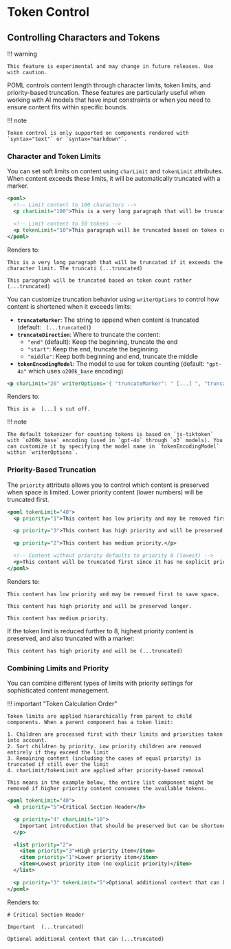# Token Control

## Controlling Characters and Tokens

<!-- prettier-ignore -->
!!! warning

    This feature is experimental and may change in future releases. Use with caution.

POML controls content length through character limits, token limits, and priority-based truncation. These features are particularly useful when working with AI models that have input constraints or when you need to ensure content fits within specific bounds.

<!-- prettier-ignore -->
!!! note

    Token control is only supported on components rendered with `syntax="text"` or `syntax="markdown"`.

### Character and Token Limits

You can set soft limits on content using `charLimit` and `tokenLimit` attributes. When content exceeds these limits, it will be automatically truncated with a marker.

```xml
<poml>
  <!-- Limit content to 100 characters -->
  <p charLimit="100">This is a very long paragraph that will be truncated if it exceeds the character limit. The truncation will add a marker to indicate that content was cut off.</p>

  <!-- Limit content to 50 tokens -->
  <p tokenLimit="10">This paragraph will be truncated based on token count rather than character count, which is more accurate for AI model processing.</p>
</poml>
```

Renders to:

```text
This is a very long paragraph that will be truncated if it exceeds the character limit. The truncati (...truncated)

This paragraph will be truncated based on token count rather (...truncated)
```

You can customize truncation behavior using `writerOptions` to control how content is shortened when it exceeds limits:

- **`truncateMarker`**: The string to append when content is truncated (default: ` (...truncated)`)
- **`truncateDirection`**: Where to truncate the content:
  - `"end"` (default): Keep the beginning, truncate the end
  - `"start"`: Keep the end, truncate the beginning
  - `"middle"`: Keep both beginning and end, truncate the middle
- **`tokenEncodingModel`**: The model to use for token counting (default: `"gpt-4o"` which uses `o200k_base` encoding)

```xml
<p charLimit="20" writerOptions='{ "truncateMarker": " [...] ", "truncateDirection": "middle"}'>This is a very long paragraph that will be truncated if it exceeds the character limit. The truncation will add a marker to indicate that content was cut off.</p>
```

Renders to:

```text
This is a  [...] s cut off.
```

<!-- prettier-ignore -->
!!! note

    The default tokenizer for counting tokens is based on `js-tiktoken` with `o200k_base` encoding (used in `gpt-4o` through `o3` models). You can customize it by specifying the model name in `tokenEncodingModel` within `writerOptions`.

### Priority-Based Truncation

The `priority` attribute allows you to control which content is preserved when space is limited. Lower priority content (lower numbers) will be truncated first.

```xml
<poml tokenLimit="40">
  <p priority="1">This content has low priority and may be removed first to save space.</p>

  <p priority="3">This content has high priority and will be preserved longer.</p>

  <p priority="2">This content has medium priority.</p>

  <!-- Content without priority defaults to priority 0 (lowest) -->
  <p>This content will be truncated first since it has no explicit priority.</p>
</poml>
```

Renders to:

```text
This content has low priority and may be removed first to save space.

This content has high priority and will be preserved longer.

This content has medium priority.
```

If the token limit is reduced further to 8, highest priority content is preserved, and also truncated with a marker:

```text
This content has high priority and will be (...truncated)
```

### Combining Limits and Priority

You can combine different types of limits with priority settings for sophisticated content management.

<!-- prettier-ignore -->
!!! important "Token Calculation Order"

    Token limits are applied hierarchically from parent to child components. When a parent component has a token limit:

    1. Children are processed first with their limits and priorities taken into account.
    2. Sort children by priority. Low priority children are removed entirely if they exceed the limit
    3. Remaining content (including the cases of equal priority) is truncated if still over the limit
    4. charLimit/tokenLimit are applied after priority-based removal

    This means in the example below, the entire list component might be removed if higher priority content consumes the available tokens.

```xml
<poml tokenLimit="40">
  <h priority="5">Critical Section Header</h>

  <p priority="4" charLimit="10">
    Important introduction that should be preserved but can be shortened individually.
  </p>

  <list priority="2">
    <item priority="3">High priority item</item>
    <item priority="1">Lower priority item</item>
    <item>Lowest priority item (no explicit priority)</item>
  </list>

  <p priority="3" tokenLimit="5">Optional additional context that can be truncated aggressively.</p>
</poml>
```

Renders to:

```text
# Critical Section Header

Important  (...truncated)

Optional additional context that can (...truncated)
```
